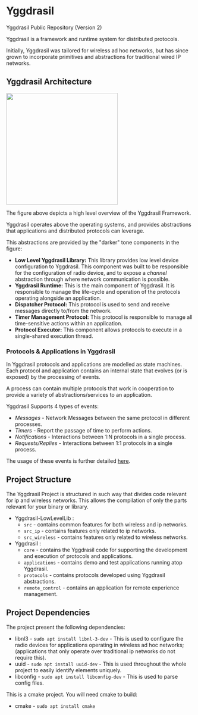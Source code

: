 
# Yggdrasil
Yggdrasil Public Repository (Version 2)

Yggdrasil is a framework and runtime system for distributed protocols.

Initially, Yggdrasil was tailored for wireless ad hoc networks, but has since grown to incorporate primitives and abstractions for traditional wired IP networks.


## Yggdrasil Architecture

<img src="architecture.jpg" align="middle" width="300">


<!-- ![Yggdrasil Overivew](architecture.jpg) -->

The figure above depicts a high level overview of the Yggdrasil Framework.

Yggdrasil operates above the operating systems, and provides abstractions that applications and distributed protocols can leverage.

This abstractions are provided by the "darker" tone components in the figure:

* **Low Level Yggdrasil Library:** This library provides low level device configuration to Yggdrasil. This component was built to be responsible for the configuration of radio device, and to expose a *channel* abstraction through where network communication is possible. 
* **Yggdrasil Runtime:** This is the main component of Yggdrasil. It is responsible to manage the life-cycle and operation of the protocols operating alongside an application.
* **Dispatcher Protocol:** This protocol is used to send and receive messages directly to/from the network.
* **Timer Management Protocol:** This protocol is responsible to manage all time-sensitive actions within an application.
* **Protocol Executor:** This component allows protocols to execute in a single-shared execution thread.

### Protocols & Applications in Yggdrasil


In Yggdrasil protocols and applications are modelled as state machines. 
Each protocol and application contains an internal state that evolves (or is exposed) by the processing of events.

A process can contain multiple protocols that work in cooperation to provide a variety of abstractions/services to an application.

Yggdrasil Supports 4 types of events:
* *Messages* - Network Messages between the same protocol in different processes.
* *Timers* - Report the passage of time to perform actions.
* *Notifications* - Interactions between 1:N protocols in a single process.
* *Requests/Replies* - Interactions between 1:1 protocols in a single process.

The usage of these events is further detailed [here](Yggdrasil/).


## Project Structure

The Yggdrasil Project is structured in such way that divides code relevant for ip and wireless networks.
This allows the compilation of only the parts relevant for your binary or library.

* Yggdrasil-LowLevelLib :
    * `src` - contains common features for both wireless and ip networks.
    * `src_ip` - contains features only related to ip networks.
    * `src_wireless` - contains features only related to wireless networks.
* Yggdrasil :
    * `core` - contains the Yggdrasil code for supporting the development and execution of protocols and applications.
    * `applications` - contains demo and test applications running atop Yggdrasil.
    * `protocols` - contains protocols developed using Yggdrasil abstractions.
    * `remote_control` - contains an application for remote experience management.



## Project Dependencies

The project present the following dependencies:

* libnl3 - `sudo apt install libnl-3-dev` - This is used to configure the radio devices for applications operating in wireless ad hoc networks; (applications that only operate over traditional ip networks do not require this).
* uuid - `sudo apt install uuid-dev` - This is used throughout the whole project to easily identify elements uniquely.
* libconfig - `sudo apt install libconfig-dev` - This is used to parse config files.

This is a cmake project. You will need cmake to build:
* cmake - `sudo apt install cmake`

